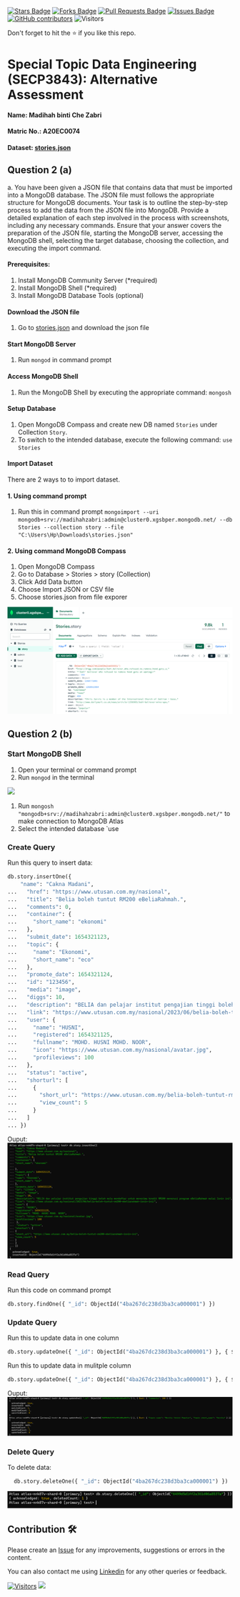 <a href="https://github.com/drshahizan/SECP3843/stargazers"><img src="https://img.shields.io/github/stars/drshahizan/SECP3843" alt="Stars Badge"/></a>
<a href="https://github.com/drshahizan/SECP3843/network/members"><img src="https://img.shields.io/github/forks/drshahizan/SECP3843" alt="Forks Badge"/></a>
<a href="https://github.com/drshahizan/SECP3843/pulls"><img src="https://img.shields.io/github/issues-pr/drshahizan/SECP3843" alt="Pull Requests Badge"/></a>
<a href="https://github.com/drshahizan/SECP3843/issues"><img src="https://img.shields.io/github/issues/drshahizan/SECP3843" alt="Issues Badge"/></a>
<a href="https://github.com/drshahizan/SECP3843/graphs/contributors"><img alt="GitHub contributors" src="https://img.shields.io/github/contributors/drshahizan/SECP3843?color=2b9348"></a>
![Visitors](https://api.visitorbadge.io/api/visitors?path=https%3A%2F%2Fgithub.com%2Fdrshahizan%2FSECP3843&labelColor=%23d9e3f0&countColor=%23697689&style=flat)

Don't forget to hit the :star: if you like this repo.

# Special Topic Data Engineering (SECP3843): Alternative Assessment

#### Name: Madihah binti Che Zabri
#### Matric No.: A20EC0074
#### Dataset: <a href="https://github.com/drshahizan/dataset/blob/c8e9f4a7cbdb0c1b78ca2c73915ff56ceeb50e70/mongodb/07-stories/stories.json">stories.json</a>

## Question 2 (a)
a.	You have been given a JSON file that contains data that must be imported into a MongoDB database. The JSON file must follows the appropriate structure for MongoDB documents. Your task is to outline the step-by-step process to add the data from the JSON file into MongoDB. Provide a detailed explanation of each step involved in the process with screenshots, including any necessary commands. Ensure that your answer covers the preparation of the JSON file, starting the MongoDB server, accessing the MongoDB shell, selecting the target database, choosing the collection, and executing the import command.
#### Prerequisites:

1. Install MongoDB Community Server (*required)
2. Install MongoDB Shell (*required)
3. Install MongoDB Database Tools (optional)
   
#### Download the JSON file

1. Go to <a href="https://github.com/drshahizan/dataset/tree/main/mongodb/07-stories">stories.json</a> and download the json file

#### Start MongoDB Server

1. Run `mongod` in command prompt

#### Access MongoDB Shell

1. Run the MongoDB Shell by executing the appropriate command: `mongosh`

#### Setup Database

1. Open MongoDB Compass and create new DB named `Stories` under Collection `Story`.
2. To switch to the intended database, execute the following command: `use Stories`

#### Import Dataset

There are 2 ways to to import dataset.

#### 1. Using command prompt

1. Run this in command prompt `mongoimport --uri mongodb+srv://madihahzabri:admin@cluster0.xgsbper.mongodb.net/ --db Stories --collection story --file "C:\Users\Hp\Downloads\stories.json"`

#### 2. Using command MongoDB Compass
1. Open MongoDB Compass
2. Go to Database > Stories > story (Collection)
3. Click Add Data button
4. Choose Import JSON or CSV file
5. Choose stories.json from file exporer

<img src="../question2/files/images/Q2a.png"> 

## Question 2 (b)

### Start MongoDB Shell

1. Open your terminal or command prompt
2. Run `mongod` in the terminal

<img src="../question2/files/images/Q2b.png">

1. Run `mongosh "mongodb+srv://madihahzabri:admin@cluster0.xgsbper.mongodb.net/"` to make connection to MongoDB Atlas
2. Select the intended database `use

### Create Query

Run this query to insert data:
```python
db.story.insertOne({
    "name": "Cakna Madani",
...   "href": "https://www.utusan.com.my/nasional",
...   "title": "Belia boleh tuntut RM200 eBeliaRahmah.",
...   "comments": 0,
...   "container": {
...     "short_name": "ekonomi"
...   },
...   "submit_date": 1654321123,
...   "topic": {
...     "name": "Ekonomi",
...     "short_name": "eco"
...   },
...   "promote_date": 1654321124,
...   "id": "123456",
...   "media": "image",
...   "diggs": 10,
...   "description": "BELIA dan pelajar institut pengajian tinggi boleh mula mendaftar untuk menerima kredit RM200 menerusi program eBeliaRahmah mulai Isnin ini",
...   "link": "https://www.utusan.com.my/nasional/2023/06/belia-boleh-tuntut-rm200-ebeliarahmah-isnin-ini/",
...   "user": {
...     "name": "HUSNI",
...     "registered": 1654321125,
...     "fullname": "MOHD. HUSNI MOHD. NOOR",
...     "icon": "https://www.utusan.com.my/nasional/avatar.jpg",
...     "profileviews": 100
...   },
...   "status": "active",
...   "shorturl": [
...     {
...       "short_url": "https://www.utusan.com.my/belia-boleh-tuntut-rm200-ebeliarahmah-isnin-ini",
...       "view_count": 5
...     }
...   ]
... })
```
Ouput:
<img src="../question2/files/images/Q2b(1).png">

### Read Query

Run this code on command prompt 
```python
db.story.findOne({ "_id": ObjectId("4ba267dc238d3ba3ca000001") })
```

### Update Query

Run this to update data in one column

```python 
db.story.updateOne({ "_id": ObjectId("4ba267dc238d3ba3ca000001") }, { $set: { "comments": 200 } })
```

Run this to update data in mulitple column

```python 
db.story.updateOne({ "_id": ObjectId("4ba267dc238d3ba3ca000001") }, { $set: { "topic.name": "Berita Terkini Popular", "topic.short_name": "berita" } })
```
Ouput:
<img src="../question2/files/images/Q2b(2).png">

### Delete Query

To delete data:

```python
  db.story.deleteOne({ "_id": ObjectId("4ba267dc238d3ba3ca000001") })
```
<img src="../question2/files/images/Q2b(3).png">

## Contribution 🛠️
Please create an [Issue](https://github.com/drshahizan/special-topic-data-engineering/issues) for any improvements, suggestions or errors in the content.

You can also contact me using [Linkedin](https://www.linkedin.com/in/drshahizan/) for any other queries or feedback.

[![Visitors](https://api.visitorbadge.io/api/visitors?path=https%3A%2F%2Fgithub.com%2Fdrshahizan&labelColor=%23697689&countColor=%23555555&style=plastic)](https://visitorbadge.io/status?path=https%3A%2F%2Fgithub.com%2Fdrshahizan)
![](https://hit.yhype.me/github/profile?user_id=81284918)




